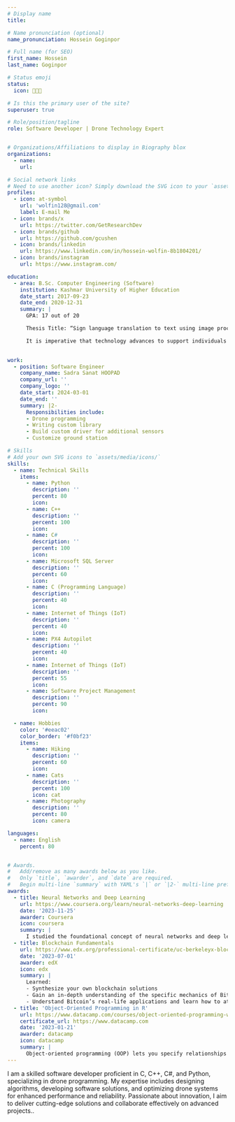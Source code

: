 ```yaml
---
# Display name
title: 

# Name pronunciation (optional)
name_pronunciation: Hossein Goginpor

# Full name (for SEO)
first_name: Hossein
last_name: Goginpor

# Status emoji
status:
  icon: 🧑🏻‍💻️

# Is this the primary user of the site?
superuser: true

# Role/position/tagline
role: Software Developer | Drone Technology Expert


# Organizations/Affiliations to display in Biography blox
organizations:
  - name: 
    url:

# Social network links
# Need to use another icon? Simply download the SVG icon to your `assets/media/icons/` folder.
profiles:
  - icon: at-symbol
    url: 'wolfin128@gmail.com'
    label: E-mail Me
  - icon: brands/x
    url: https://twitter.com/GetResearchDev
  - icon: brands/github
    url: https://github.com/gcushen
  - icon: brands/linkedin
    url: https://www.linkedin.com/in/hossein-wolfin-8b1804201/
  - icon: brands/instagram
    url: https://www.instagram.com/

education:
  - area: B.Sc. Computer Engineering (Software)
    institution: Kashmar University of Higher Education
    date_start: 2017-09-23
    date_end: 2020-12-31
    summary: |
      GPA: 17 out of 20

      Thesis Title: “Sign language translation to text using image processing” 

      It is imperative that technology advances to support individuals facing communication challenges. For those who are unable to speak, this barrier should not impede their progress. To address this, I have developed a program designed to facilitate effortless communication or interviews for such individuals. This project employs image processing techniques combined with deep learning algorithms to translate sign language gestures into text, achieving a commendable accuracy of 90 percent.
    

work:
  - position: Software Engineer
    company_name: Sadra Sanat HOOPAD 
    company_url: ''
    company_logo: ''
    date_start: 2024-03-01
    date_end: ''
    summary: |2-
      Responsibilities include:
      - Drone programming
      - Writing custom library 
      - Build custom driver for additional sensors
      - Customize ground station

# Skills
# Add your own SVG icons to `assets/media/icons/`
skills:
  - name: Technical Skills
    items:
      - name: Python
        description: ''
        percent: 80
        icon: 
      - name: C++
        description: ''
        percent: 100
        icon: 
      - name: C#
        description: ''
        percent: 100
        icon:
      - name: Microsoft SQL Server
        description: ''
        percent: 60
        icon:
      - name: C (Programming Language)
        description: ''
        percent: 40
        icon:
      - name: Internet of Things (IoT)
        description: ''
        percent: 40
        icon:
      - name: PX4 Autopilot
        description: ''
        percent: 40
        icon: 
      - name: Internet of Things (IoT)
        description: ''
        percent: 55
        icon:
      - name: Software Project Management
        description: ''
        percent: 90
        icon:

  - name: Hobbies
    color: '#eeac02'
    color_border: '#f0bf23'
    items:
      - name: Hiking
        description: ''
        percent: 60
        icon: 
      - name: Cats
        description: ''
        percent: 100
        icon: cat
      - name: Photography
        description: ''
        percent: 80
        icon: camera

languages:
  - name: English
    percent: 80


# Awards.
#   Add/remove as many awards below as you like.
#   Only `title`, `awarder`, and `date` are required.
#   Begin multi-line `summary` with YAML's `|` or `|2-` multi-line prefix and indent 2 spaces below.
awards:
  - title: Neural Networks and Deep Learning
    url: https://www.coursera.org/learn/neural-networks-deep-learning
    date: '2023-11-25'
    awarder: Coursera
    icon: coursera
    summary: |
      I studied the foundational concept of neural networks and deep learning. By the end, I was familiar with the significant technological trends driving the rise of deep learning; build, train, and apply fully connected deep neural networks; implement efficient (vectorized) neural networks; identify key parameters in a neural network’s architecture; and apply deep learning to your own applications.
  - title: Blockchain Fundamentals
    url: https://www.edx.org/professional-certificate/uc-berkeleyx-blockchain-fundamentals
    date: '2023-07-01'
    awarder: edX
    icon: edx
    summary: |
      Learned:
      - Synthesize your own blockchain solutions
      - Gain an in-depth understanding of the specific mechanics of Bitcoin
      - Understand Bitcoin’s real-life applications and learn how to attack and destroy Bitcoin, Ethereum, smart contracts and Dapps, and alternatives to Bitcoin’s Proof-of-Work consensus algorithm
  - title: 'Object-Oriented Programming in R'
    url: https://www.datacamp.com/courses/object-oriented-programming-with-s3-and-r6-in-r
    certificate_url: https://www.datacamp.com
    date: '2023-01-21'
    awarder: datacamp
    icon: datacamp
    summary: |
      Object-oriented programming (OOP) lets you specify relationships between functions and the objects that they can act on, helping you manage complexity in your code. This is an intermediate level course, providing an introduction to OOP, using the S3 and R6 systems. S3 is a great day-to-day R programming tool that simplifies some of the functions that you write. R6 is especially useful for industry-specific analyses, working with web APIs, and building GUIs.
---
```


I am a skilled software developer proficient in C, C++, C#, and Python, specializing in drone programming. My expertise includes designing algorithms, developing software solutions, and optimizing drone systems for enhanced performance and reliability. Passionate about innovation, I aim to deliver cutting-edge solutions and collaborate effectively on advanced projects..
